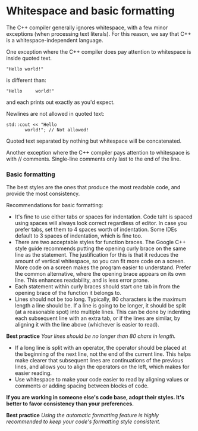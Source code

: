 # Whitespace and basic formatting

The C++ compiler generally ignores whitespace, with a few minor exceptions (when processing text literals). For this reason, we say that C++ is a whitespace-independent language.

One exception where the C++ compiler does pay attention to whitespace is inside quoted text.

`"Hello world!"`

is different than:

`"Hello     world!"`

and each prints out exactly as you'd expect. 

Newlines are not allowed in quoted text:

` std::cout << "Hello `  
`       world!"; // Not allowed!`

Quoted text separated by nothing but whitespace will be concatenated.

Another exception where the C++ compiler pays attention to whitespace is with // comments. Single-line comments only last to the end of the line.


### Basic formatting

The best styles are the ones that produce the most readable code, and provide the most consistency.

Recommendations for basic formatting:
* It's fine to use either tabs or spaces for indentation. Code taht is spaced using spaces will always look correct regardless of editor. In case you prefer tabs, set them to 4 spaces worth of indentation. Some IDEs default to 3 spaces of indentation, which is fine too.
* There are two acceptable styles for function braces. The Google C++ style guide recommends putting the opening curly brace on the same line as the statement. The justification for this is that it reduces the amount of vertical whitespace, so you can fit more code on a screen. More code on a screen makes the program easier to understand. Prefer the common alternative, where the opening brace appears on its own line. This enhances readability, and is less error prone.
* Each statement within curly braces should start one tab in from the opening brace of the function it belongs to.
* Lines should not be too long. Typically, 80 characters is the maximum length a line should be. If a line is going to be longer, it should be split (at a reasonable spot) into multiple lines. This can be done by indenting each subsequent line with an extra tab, or if the lines are similar, by aligning it with the line above (whichever is easier to read).

**Best practice**
_Your lines should be no longer than 80 chars in length._

* If a long line is split with an operator, the operator should be placed at the beginning of the next line, not the end of the current line. This helps make clearer that subsequent lines are continuations of the previous lines, and allows you to align the operators on the left, which makes for easier reading.
* Use whitespace to make your code easier to read by aligning values or comments or adding spacing between blocks of code.

**If you are working in someone else's code base, adopt their styles. It's better to favor consistency than your preferences.**

**Best practice**
_Using the automatic formatting feature is highly recommended to keep your code's formatting style consistent._

